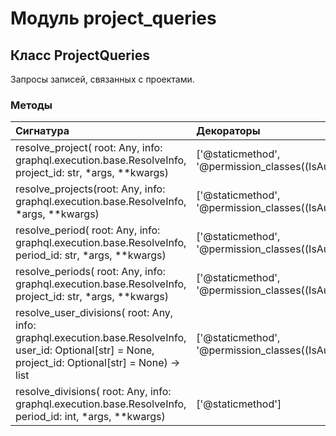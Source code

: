 # Модуль project_queries



## Класс ProjectQueries

Запросы записей, связанных с проектами.

### Методы

| Сигнатура                                                                                                                                             | Декораторы                                                   | Описание |
| :---------------------------------------------------------------------------------------------------------------------------------------------------- | :----------------------------------------------------------- | :------- |
| resolve_project( root: Any, info: graphql.execution.base.ResolveInfo, project_id: str, *args, **kwargs)                                               | ['@staticmethod', '@permission_classes((IsAuthenticated,))'] | -        |
| resolve_projects(root: Any, info: graphql.execution.base.ResolveInfo, *args, **kwargs)                                                                | ['@staticmethod', '@permission_classes((IsAuthenticated,))'] | -        |
| resolve_period( root: Any, info: graphql.execution.base.ResolveInfo, period_id: str, *args, **kwargs)                                                 | ['@staticmethod', '@permission_classes((IsAuthenticated,))'] | -        |
| resolve_periods( root: Any, info: graphql.execution.base.ResolveInfo, project_id: str, *args, **kwargs)                                               | ['@staticmethod', '@permission_classes((IsAuthenticated,))'] | -        |
| resolve_user_divisions( root: Any, info: graphql.execution.base.ResolveInfo, user_id: Optional[str] = None, project_id: Optional[str] = None) -> list | ['@staticmethod', '@permission_classes((IsAuthenticated,))'] | -        |
| resolve_divisions( root: Any, info: graphql.execution.base.ResolveInfo, period_id: int, *args, **kwargs)                                              | ['@staticmethod']                                            | -        |